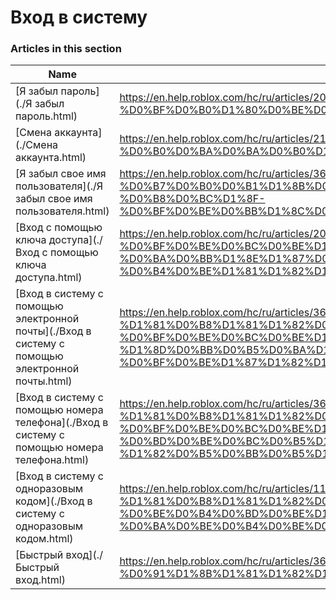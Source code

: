 # Вход в систему  
### Articles in this section
Name|URL
-|-
[Я забыл пароль](./Я забыл пароль.html) |https://en.help.roblox.com/hc/ru/articles/203313070-%D0%AF-%D0%B7%D0%B0%D0%B1%D1%8B%D0%BB-%D0%BF%D0%B0%D1%80%D0%BE%D0%BB%D1%8C
[Смена аккаунта](./Смена аккаунта.html) |https://en.help.roblox.com/hc/ru/articles/21037888001044-%D0%A1%D0%BC%D0%B5%D0%BD%D0%B0-%D0%B0%D0%BA%D0%BA%D0%B0%D1%83%D0%BD%D1%82%D0%B0
[Я забыл свое имя пользователя](./Я забыл свое имя пользователя.html) |https://en.help.roblox.com/hc/ru/articles/360028719931-%D0%AF-%D0%B7%D0%B0%D0%B1%D1%8B%D0%BB-%D1%81%D0%B2%D0%BE%D0%B5-%D0%B8%D0%BC%D1%8F-%D0%BF%D0%BE%D0%BB%D1%8C%D0%B7%D0%BE%D0%B2%D0%B0%D1%82%D0%B5%D0%BB%D1%8F
[Вход с помощью ключа доступа](./Вход с помощью ключа доступа.html) |https://en.help.roblox.com/hc/ru/articles/20669991483156-%D0%92%D1%85%D0%BE%D0%B4-%D1%81-%D0%BF%D0%BE%D0%BC%D0%BE%D1%89%D1%8C%D1%8E-%D0%BA%D0%BB%D1%8E%D1%87%D0%B0-%D0%B4%D0%BE%D1%81%D1%82%D1%83%D0%BF%D0%B0
[Вход в систему с помощью электронной почты](./Вход в систему с помощью электронной почты.html) |https://en.help.roblox.com/hc/ru/articles/360000495826-%D0%92%D1%85%D0%BE%D0%B4-%D0%B2-%D1%81%D0%B8%D1%81%D1%82%D0%B5%D0%BC%D1%83-%D1%81-%D0%BF%D0%BE%D0%BC%D0%BE%D1%89%D1%8C%D1%8E-%D1%8D%D0%BB%D0%B5%D0%BA%D1%82%D1%80%D0%BE%D0%BD%D0%BD%D0%BE%D0%B9-%D0%BF%D0%BE%D1%87%D1%82%D1%8B
[Вход в систему с помощью номера телефона](./Вход в систему с помощью номера телефона.html) |https://en.help.roblox.com/hc/ru/articles/360031771371-%D0%92%D1%85%D0%BE%D0%B4-%D0%B2-%D1%81%D0%B8%D1%81%D1%82%D0%B5%D0%BC%D1%83-%D1%81-%D0%BF%D0%BE%D0%BC%D0%BE%D1%89%D1%8C%D1%8E-%D0%BD%D0%BE%D0%BC%D0%B5%D1%80%D0%B0-%D1%82%D0%B5%D0%BB%D0%B5%D1%84%D0%BE%D0%BD%D0%B0
[Вход в систему с одноразовым кодом](./Вход в систему с одноразовым кодом.html) |https://en.help.roblox.com/hc/ru/articles/11014749736980-%D0%92%D1%85%D0%BE%D0%B4-%D0%B2-%D1%81%D0%B8%D1%81%D1%82%D0%B5%D0%BC%D1%83-%D1%81-%D0%BE%D0%B4%D0%BD%D0%BE%D1%80%D0%B0%D0%B7%D0%BE%D0%B2%D1%8B%D0%BC-%D0%BA%D0%BE%D0%B4%D0%BE%D0%BC
[Быстрый вход](./Быстрый вход.html) |https://en.help.roblox.com/hc/ru/articles/360056582012-%D0%91%D1%8B%D1%81%D1%82%D1%80%D1%8B%D0%B9-%D0%B2%D1%85%D0%BE%D0%B4